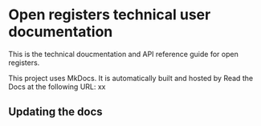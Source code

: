 # Open registers technical user documentation

This is the technical doucmentation and API reference guide for open registers. 

This project uses MkDocs. It is automatically built and hosted by Read the Docs at the following URL: xx

## Updating the docs 
